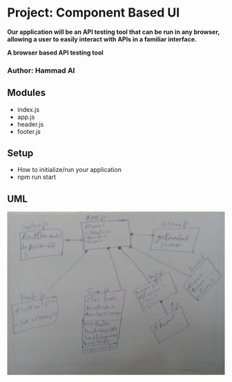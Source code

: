 # Project: Component Based UI
**Our application will be an API testing tool that can be run in any browser, allowing a user to easily interact with APIs in a familiar interface.** 

**A browser based API testing tool**

### Author: Hammad Al


## Modules
* index.js
* app.js
* header.js
* footer.js


## Setup
* How to initialize/run your application
* npm run start


## UML

![image](./assets/composition.jpg)